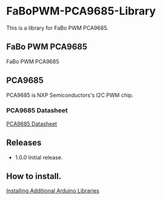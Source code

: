 # FaBoPWM-PCA9685-Library

This is a library for FaBo PWM PCA9685.

## FaBo PWM PCA9685

FaBo PWM PCA9685

## PCA9685

PCA9685 is NXP Semiconductors's I2C PWM chip.

### PCA9685 Datasheet

[PCA9685 Datasheet](https://www.nxp.com/docs/en/data-sheet/PCA9685.pdf)

## Releases

- 1.0.0 Initial release.

## How to install.

[Installing Additional Arduino Libraries](https://www.arduino.cc/en/Guide/Libraries)
